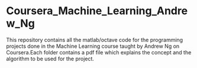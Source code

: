 Coursera_Machine_Learning_Andrew_Ng
================
This repository contains all the matlab/octave code for the programming projects done in the Machine Learning course taught by Andrew Ng on Coursera.Each folder contains a pdf file which explains the concept and the algorithm to be used for the project.
